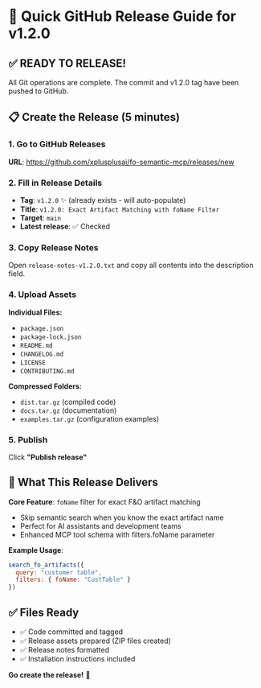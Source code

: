 # 🚀 Quick GitHub Release Guide for v1.2.0

## ✅ READY TO RELEASE!
All Git operations are complete. The commit and v1.2.0 tag have been pushed to GitHub.

## 📋 Create the Release (5 minutes)

### 1. Go to GitHub Releases
**URL**: https://github.com/xplusplusai/fo-semantic-mcp/releases/new

### 2. Fill in Release Details
- **Tag**: `v1.2.0` ✨ (already exists - will auto-populate)
- **Title**: `v1.2.0: Exact Artifact Matching with foName Filter`
- **Target**: `main`
- **Latest release**: ✅ Checked

### 3. Copy Release Notes
Open `release-notes-v1.2.0.txt` and copy all contents into the description field.

### 4. Upload Assets
**Individual Files:**
- `package.json`
- `package-lock.json`
- `README.md`
- `CHANGELOG.md`
- `LICENSE`
- `CONTRIBUTING.md`

**Compressed Folders:**
- `dist.tar.gz` (compiled code)
- `docs.tar.gz` (documentation)
- `examples.tar.gz` (configuration examples)

### 5. Publish
Click **"Publish release"**

## 🎯 What This Release Delivers

**Core Feature**: `foName` filter for exact F&O artifact matching
- Skip semantic search when you know the exact artifact name
- Perfect for AI assistants and development teams
- Enhanced MCP tool schema with filters.foName parameter

**Example Usage**:
```javascript
search_fo_artifacts({
  query: "customer table",
  filters: { foName: "CustTable" }
})
```

## ✅ Files Ready
- ✅ Code committed and tagged
- ✅ Release assets prepared (ZIP files created)
- ✅ Release notes formatted
- ✅ Installation instructions included

**Go create the release!** 🚀